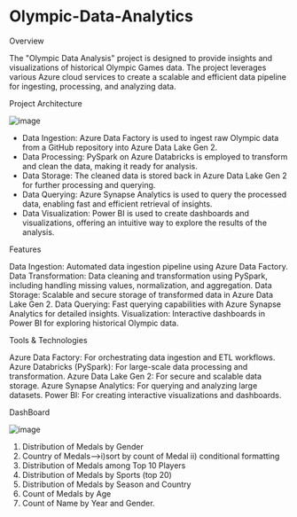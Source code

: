 # Olympic-Data-Analytics
Overview

The "Olympic Data Analysis" project is designed to provide insights and visualizations of historical Olympic Games data. The project leverages various Azure cloud services to create a scalable and efficient data pipeline for ingesting, processing, and analyzing data.

Project Architecture

![image](https://github.com/user-attachments/assets/8ec565c3-49bf-4b2d-a9ad-73d835fd4a24)

- Data Ingestion: Azure Data Factory is used to ingest raw Olympic data from a GitHub repository into Azure Data Lake Gen 2.
- Data Processing: PySpark on Azure Databricks is employed to transform and clean the data, making it ready for analysis.
- Data Storage: The cleaned data is stored back in Azure Data Lake Gen 2 for further processing and querying.
- Data Querying: Azure Synapse Analytics is used to query the processed data, enabling fast and efficient retrieval of insights.
- Data Visualization: Power BI is used to create dashboards and visualizations, offering an intuitive way to explore the results of the analysis.

Features

Data Ingestion: Automated data ingestion pipeline using Azure Data Factory.
Data Transformation: Data cleaning and transformation using PySpark, including handling missing values, normalization, and aggregation.
Data Storage: Scalable and secure storage of transformed data in Azure Data Lake Gen 2.
Data Querying: Fast querying capabilities with Azure Synapse Analytics for detailed insights.
Visualization: Interactive dashboards in Power BI for exploring historical Olympic data.

Tools & Technologies

Azure Data Factory: For orchestrating data ingestion and ETL workflows.
Azure Databricks (PySpark): For large-scale data processing and transformation.
Azure Data Lake Gen 2: For secure and scalable data storage.
Azure Synapse Analytics: For querying and analyzing large datasets.
Power BI: For creating interactive visualizations and dashboards.

DashBoard

![image](https://github.com/user-attachments/assets/2faa68f7-dd7c-4aeb-bcd2-b4ed062f233c)


1. Distribution of Medals by Gender
2. Country of Medals-->i)sort by count of Medal
		           ii) conditional formatting
3. Distribution of Medals among Top 10 Players
4. Distribution of Medals by Sports (top 20)
5. Distribution of Medals by Season and Country 
6. Count of Medals by Age
7. Count of Name by Year and Gender.
